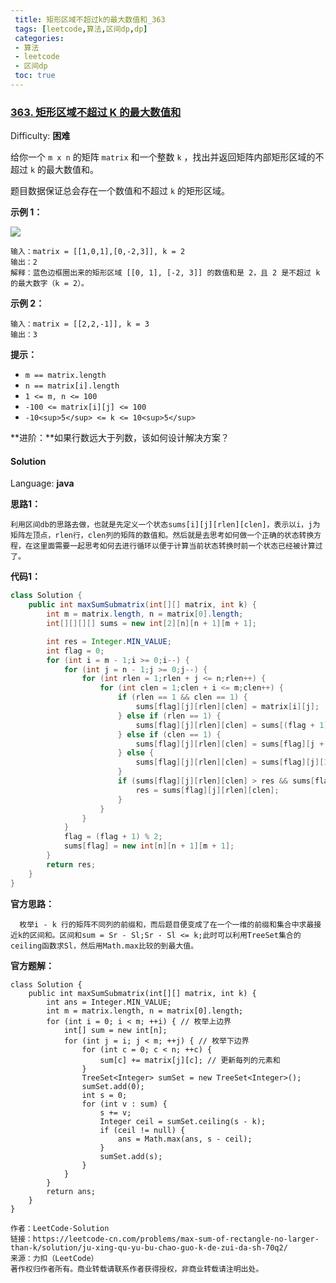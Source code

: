 ```yaml
---
 title: 矩形区域不超过k的最大数值和_363
 tags: [leetcode,算法,区间dp,dp]
 categories:
 - 算法
 - leetcode
 - 区间dp
 toc: true
---
```


### [363\. 矩形区域不超过 K 的最大数值和](https://leetcode-cn.com/problems/max-sum-of-rectangle-no-larger-than-k/)

Difficulty: **困难**


给你一个 `m x n` 的矩阵 `matrix` 和一个整数 `k` ，找出并返回矩阵内部矩形区域的不超过 `k` 的最大数值和。

题目数据保证总会存在一个数值和不超过 `k` 的矩形区域。

**示例 1：**

![](https://assets.leetcode.com/uploads/2021/03/18/sum-grid.jpg)

```
输入：matrix = [[1,0,1],[0,-2,3]], k = 2
输出：2
解释：蓝色边框圈出来的矩形区域 [[0, 1], [-2, 3]] 的数值和是 2，且 2 是不超过 k 的最大数字（k = 2）。
```

**示例 2：**

```
输入：matrix = [[2,2,-1]], k = 3
输出：3
```

**提示：**

*   `m == matrix.length`
*   `n == matrix[i].length`
*   `1 <= m, n <= 100`
*   `-100 <= matrix[i][j] <= 100`
*   `-10<sup>5</sup> <= k <= 10<sup>5</sup>`

**进阶：**如果行数远大于列数，该如何设计解决方案？


#### Solution

Language: **java**

**思路1：**

`利用区间db的思路去做，也就是先定义一个状态sums[i][j][rlen][clen]，表示以i，j为矩阵左顶点，rlen行，clen列的矩阵的数值和。然后就是去思考如何做一个正确的状态转换方程，在这里面需要一起思考如何去进行循环以便于计算当前状态转换时前一个状态已经被计算过了。`

**代码1：**

```java
class Solution {
    public int maxSumSubmatrix(int[][] matrix, int k) {
        int m = matrix.length, n = matrix[0].length;
        int[][][][] sums = new int[2][n][n + 1][m + 1];

        int res = Integer.MIN_VALUE;
        int flag = 0;
        for (int i = m - 1;i >= 0;i--) {
            for (int j = n - 1;j >= 0;j--) {
                for (int rlen = 1;rlen + j <= n;rlen++) {
                    for (int clen = 1;clen + i <= m;clen++) {
                        if (rlen == 1 && clen == 1) {
                            sums[flag][j][rlen][clen] = matrix[i][j];
                        } else if (rlen == 1) {
                            sums[flag][j][rlen][clen] = sums[(flag + 1) % 2][j][rlen][clen - 1] + matrix[i][j];
                        } else if (clen == 1) {
                            sums[flag][j][rlen][clen] = sums[flag][j + 1][rlen - 1][clen] + matrix[i][j];
                        } else {
                            sums[flag][j][rlen][clen] = sums[flag][j][1][clen] + sums[flag][j + 1][rlen - 1][clen];
                        }
                        if (sums[flag][j][rlen][clen] > res && sums[flag][j][rlen][clen] <= k) {
                            res = sums[flag][j][rlen][clen];
                        }
                    }
                }
            }
            flag = (flag + 1) % 2;
            sums[flag] = new int[n][n + 1][m + 1];
        }
        return res;
    }
}
```

**官方思路：**

`	枚举i - k 行的矩阵不同列的前缀和，而后题目便变成了在一个一维的前缀和集合中求最接近k的区间和。区间和sum = Sr - Sl;Sr - Sl <= k;此时可以利用TreeSet集合的ceiling函数求Sl，然后用Math.max比较的到最大值。 `

**官方题解：**

```
class Solution {
    public int maxSumSubmatrix(int[][] matrix, int k) {
        int ans = Integer.MIN_VALUE;
        int m = matrix.length, n = matrix[0].length;
        for (int i = 0; i < m; ++i) { // 枚举上边界
            int[] sum = new int[n];
            for (int j = i; j < m; ++j) { // 枚举下边界
                for (int c = 0; c < n; ++c) {
                    sum[c] += matrix[j][c]; // 更新每列的元素和
                }
                TreeSet<Integer> sumSet = new TreeSet<Integer>();
                sumSet.add(0);
                int s = 0;
                for (int v : sum) {
                    s += v;
                    Integer ceil = sumSet.ceiling(s - k);
                    if (ceil != null) {
                        ans = Math.max(ans, s - ceil);
                    }
                    sumSet.add(s);
                }
            }
        }
        return ans;
    }
}

作者：LeetCode-Solution
链接：https://leetcode-cn.com/problems/max-sum-of-rectangle-no-larger-than-k/solution/ju-xing-qu-yu-bu-chao-guo-k-de-zui-da-sh-70q2/
来源：力扣（LeetCode）
著作权归作者所有。商业转载请联系作者获得授权，非商业转载请注明出处。
```

